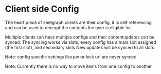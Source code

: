 # Client side Config

The heart piece of seetgraph clients are their config, it is self referencing and
can be used to decrypt the contents the user is eligible for.

Multiple clients can have multiple configs and their contentupdates can be synced.
The syncing works via slots, every config has a main slot assigned (the first slot), and secondary slots
New updates will be synced to all slots

Note: config specific settings like pw or lock url are never synced

Note: Currently there is no way to move items from one config to another
